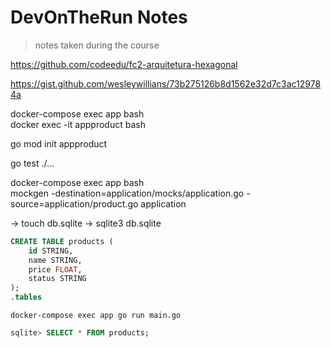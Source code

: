 # DevOnTheRun Notes

> notes taken during the course

<!-- https://gitignore.io -->

https://github.com/codeedu/fc2-arquitetura-hexagonal

https://gist.github.com/wesleywillians/73b275126b8d1562e32d7c3ac129784a

docker-compose exec app bash  
docker exec -it appproduct bash

go mod init appproduct

go test ./...

docker-compose exec app bash  
mockgen -destination=application/mocks/application.go -source=application/product.go application

-> touch db.sqlite
-> sqlite3 db.sqlite

```sql
CREATE TABLE products (
    id STRING,
    name STRING,
    price FLOAT,
    status STRING
);
.tables
```

```
docker-compose exec app go run main.go
```

```sql
sqlite> SELECT * FROM products;
```
